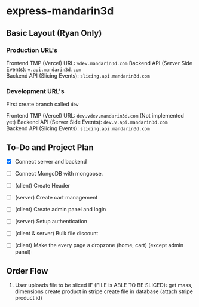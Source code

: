 # express-mandarin3d

## Basic Layout (Ryan Only)

### Production URL's 

Frontend TMP (Vercel) URL: `vdev.mandarin3d.com`
Backend API (Server Side Events): `v.api.mandarin3d.com`<br>
Backend API (Slicing Events): `slicing.api.mandarin3d.com`<br>


### Development URL's 
First create branch called `dev`<br>

Frontend TMP (Vercel) URL: `dev.vdev.mandarin3d.com` (Not implemented yet)
Backend API (Server Side Events): `dev.v.api.mandarin3d.com`<br>
Backend API (Slicing Events): `slicing.api.mandarin3d.com`<br>

## To-Do and Project Plan

- [x] Connect server and backend
- [ ] Connect MongoDB with mongoose.
- [ ] (client) Create Header
- [ ] (server) Create cart management
- [ ] (client) Create admin panel and login
- [ ] (server) Setup authentication


- [ ] (client & server) Bulk file discount
- [ ] (client) Make the every page a dropzone (home, cart) (except admin panel)

## Order Flow

1. User uploads file to be sliced
IF (FILE is ABLE TO BE SLICED):
    get mass, dimensions
    create product in stripe
    create file in database (attach stripe product id)
